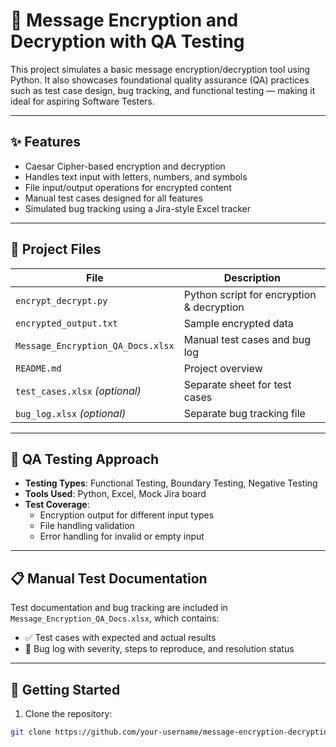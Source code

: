 # 🔐 Message Encryption and Decryption with QA Testing

This project simulates a basic message encryption/decryption tool using Python. It also showcases foundational quality assurance (QA) practices such as test case design, bug tracking, and functional testing — making it ideal for aspiring Software Testers.

---

## ✨ Features

- Caesar Cipher-based encryption and decryption
- Handles text input with letters, numbers, and symbols
- File input/output operations for encrypted content
- Manual test cases designed for all features
- Simulated bug tracking using a Jira-style Excel tracker

---

## 📁 Project Files

| File | Description |
|------|-------------|
| `encrypt_decrypt.py` | Python script for encryption & decryption |
| `encrypted_output.txt` | Sample encrypted data |
| `Message_Encryption_QA_Docs.xlsx` | Manual test cases and bug log |
| `README.md` | Project overview |
| `test_cases.xlsx` *(optional)* | Separate sheet for test cases |
| `bug_log.xlsx` *(optional)* | Separate bug tracking file |

---

## 🧪 QA Testing Approach

- **Testing Types**: Functional Testing, Boundary Testing, Negative Testing
- **Tools Used**: Python, Excel, Mock Jira board
- **Test Coverage**:
  - Encryption output for different input types
  - File handling validation
  - Error handling for invalid or empty input

---

## 📋 Manual Test Documentation

Test documentation and bug tracking are included in `Message_Encryption_QA_Docs.xlsx`, which contains:
- ✅ Test cases with expected and actual results
- 🐞 Bug log with severity, steps to reproduce, and resolution status

---

## 🚀 Getting Started

1. Clone the repository:
```bash
git clone https://github.com/your-username/message-encryption-decryption-python.git
